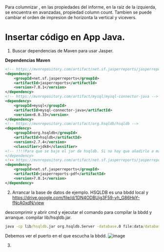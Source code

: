Para columnizar , en las propiedades del informe, en la raiz de la izquierda, se encuentra en avanzadas, propiedad column count. Tambien se puede cambiar el orden de impresion de horizonta la vertical y vicevers.

# Insertar código en App Java.
1. Buscar dependencias de Maven para usar Jasper.

**Dependencias Maven**
```xml
<!-- https://mvnrepository.com/artifact/net.sf.jasperreports/jasperreports -->
<dependency>
    <groupId>net.sf.jasperreports</groupId>
    <artifactId>jasperreports</artifactId>
    <version>7.0.1</version>
</dependency>
<!-- https://mvnrepository.com/artifact/mysql/mysql-connector-java -->
<dependency>
    <groupId>mysql</groupId>
    <artifactId>mysql-connector-java</artifactId>
    <version>8.0.33</version>
</dependency>
<!-- https://mvnrepository.com/artifact/org.hsqldb/hsqldb -->
<dependency>
    <groupId>org.hsqldb</groupId>
    <artifactId>hsqldb</artifactId>
    <version>2.7.4</version>
    <classifier>jdk8</classifier>  
<!-- !!!!Para que se baje el jar de hsqldb. Si no hay que añadirlo a mano en el classpath en el proyecto si ponemos lo que viene en maven de hsqldb –>
</dependency>
<!-- https://mvnrepository.com/artifact/net.sf.jasperreports/jasperreports-pdf -->
<dependency>
    <groupId>net.sf.jasperreports</groupId>
    <artifactId>jasperreports-pdf</artifactId>
    <version>7.0.1</version>
</dependency>
```

2. Arrancar la base de datos de ejemplo.
HSQLDB es una bbdd local y 
https://drive.google.com/file/d/1DN4ODBUig3F59-yh_G86HpY-fNcA0xdN/view

descomprimir y abrir cmd
y ejecutar el comando para compilar la bbdd y arranque.
compilar lib/hsqldb.jar.
```cmd
java -cp lib/hsqldb.jar org.hsqldb.Server -database.0 file:data/database/test -dbname.0 test
```

Debemos ver el puerto en el que escucha la bbdd.
![image](https://github.com/user-attachments/assets/f74ed8e9-9fe8-493f-bb14-d4157f88b102)

3. 



